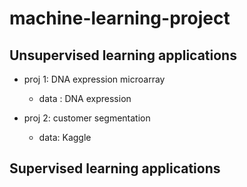 # machine-learning-project

## Unsupervised learning applications

- proj 1: DNA expression microarray 
  - data : DNA expression 
  
- proj 2: customer segmentation
  - data: Kaggle

## Supervised learning applications